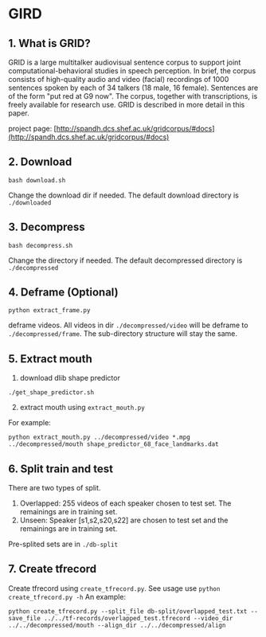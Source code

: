 # GIRD

## 1. What is GRID?
GRID is a large multitalker audiovisual sentence corpus to support joint computational-behavioral studies in speech perception. In brief, the corpus consists of high-quality audio and video (facial) recordings of 1000 sentences spoken by each of 34 talkers (18 male, 16 female). Sentences are of the form "put red at G9 now".  The corpus, together with transcriptions, is freely available for research use. GRID is described in more detail in this paper.

project page: [http://spandh.dcs.shef.ac.uk/gridcorpus/#docs](http://spandh.dcs.shef.ac.uk/gridcorpus/#docs)

## 2. Download
    
```
bash download.sh
```

Change the download dir if needed. The default download directory is `./downloaded`

## 3. Decompress

```
bash decompress.sh
```

Change the directory if needed. The default decompressed directory is `./decompressed`

## 4. Deframe (Optional)

```
python extract_frame.py
```

deframe videos. All videos in dir `./decompressed/video` will be deframe to `./decompressed/frame`. The sub-directory structure will stay the same.

## 5. Extract mouth

1. download dlib shape predictor

```
./get_shape_predictor.sh

```

2. extract mouth using `extract_mouth.py`

For example:
```
python extract_mouth.py ../decompressed/video *.mpg ../decompressed/mouth shape_predictor_68_face_landmarks.dat
```

## 6. Split train and test
There are two types of split. 

  1. Overlapped: 255 videos of each speaker chosen to test set. The remainings are in training set.
  2. Unseen: Speaker [s1,s2,s20,s22] are chosen to test set and the remainings are in training set.

Pre-splited sets are in `./db-split`

## 7. Create tfrecord
Create tfrecord using `create_tfrecord.py`. See usage use `python create_tfrecord.py -h`
An example:

```
python create_tfrecord.py --split_file db-split/overlapped_test.txt --save_file ../../tf-records/overlapped_test.tfrecord --video_dir ../../decompressed/mouth --align_dir ../../decompressed/align
```
